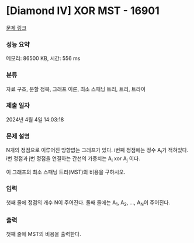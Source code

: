 # [Diamond IV] XOR MST - 16901 

[문제 링크](https://www.acmicpc.net/problem/16901) 

### 성능 요약

메모리: 86500 KB, 시간: 556 ms

### 분류

자료 구조, 분할 정복, 그래프 이론, 최소 스패닝 트리, 트리, 트라이

### 제출 일자

2024년 4월 4일 14:03:18

### 문제 설명

<p>N개의 정점으로 이루어진 방향없는 그래프가 있다. i번째 정점에는 정수 A<sub>i</sub>가 적혀있다. i번 정점과 j번 정점을 연결하는 간선의 가중치는 A<sub>i</sub> xor A<sub>j</sub> 이다.</p>

<p>이 그래프의 최소 스패닝 트리(MST)의 비용을 구하시오.</p>

### 입력 

 <p>첫째 줄에 정점의 개수 N이 주어진다. 둘째 줄에는 A<sub>1</sub>, A<sub>2</sub>, ..., A<sub>N</sub>이 주어진다.</p>

### 출력 

 <p>첫째 줄에 MST의 비용을 출력한다.</p>

